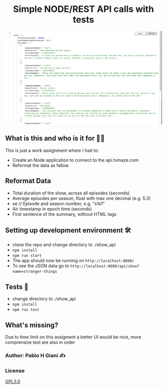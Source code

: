<h1 align="center">Simple NODE/REST API calls with tests</h1>

![Screenshot](assets/ScreenShot.png)

## What is this and who is it for 🤷‍♀️

This is just a work assignment where I had to:

- Create an Node application to connect to the api.tvmaze.com
- Reformat the data as fallow

## Reformat Data

- Total duration of the show, across all episodes (seconds)
- Average episodes per season, float with max one decimal (e.g. 5.3)
- s<X>e<Y> // Episode and season number, e.g. "s1e1"
- Air timestamp in epoch time (seconds)
- First sentence of the summary, without HTML tags

## Setting up development environment 🛠

- clone the repo and change directory to ./show_api
- `npm install`
- `npm run start`
- The app should now be running on `http://localhost:8080/`
- To see the JSON data go to `http://localhost:8080/api/show?name=stranger-things`

## Tests 🚥

- change directory to ./show_api
- `npm install`
- `npm run test`

## What's missing?

Due to time limit on this assigment a better UI would be nice, more comprensive test are also in order

### Author: Pablo H Giani ✍️

### License

[GPL3.0](https://github.com/pgiani/show_api/blob/master/LICENSE)
